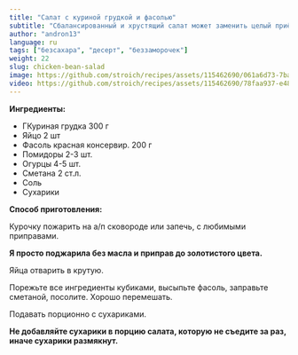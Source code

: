 ```yaml
---
title: "Салат с куриной грудкой и фасолью"
subtitle: "Сбалансированный и хрустящий салат может заменить целый приём пищи."
author: "andron13"
language: ru
tags: ["безсахара", "десерт", "беззаморочек"]
weight: 22
slug: chicken-bean-salad
image: https://github.com/stroich/recipes/assets/115462690/061a6d73-7bab-4566-aa1c-1dde192c57ee
video: https://github.com/stroich/recipes/assets/115462690/78faa937-e487-4339-bc75-240a2a5e6aac
---
```



**Ингредиенты:**

* ГКуриная грудка 300 г
* Яйцо 2 шт
* Фасоль красная консервир. 200 г
* Помидоры 2-3 шт.
* Огурцы 4-5 шт.
* Сметана 2 ст.л.
* Соль
* Сухарики


**Способ приготовления:**

Курочку пожарить на а/п сковороде или запечь, с любимыми приправами.

**Я просто поджарила без масла и приправ до золотистого цвета.**

Яйца отварить в крутую.

Порежьте все ингредиенты кубиками, высыпьте фасоль, заправьте сметаной, посолите. Хорошо перемешать.

Подавать порционно с сухариками.

**Не добавляйте сухарики в порцию салата, которую не съедите за раз, иначе сухарики размякнут.**

